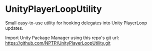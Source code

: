 # UnityPlayerLoopUtility
Small easy-to-use utility for hooking delegates into Unity PlayerLoop updates.

Import Unity Package Manager using this repo's git url: https://github.com/NPTP/UnityPlayerLoopUtility.git
